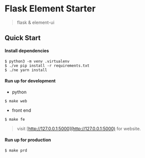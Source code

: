 # Flask Element Starter
> flask & element-ui

## Quick Start

#### Install dependencies
```
$ python3 -m venv .virtualenv
$ ./ve pip install -r requirements.txt
$ ./ne yarn install
```

#### Run up for development
- python
```
$ make web
```

- front end
```
$ make fe
```

> visit [http://127.0.0.1:5000](http://127.0.0.1:5000) for website.


#### Run up for production
```
$ make prd
```

